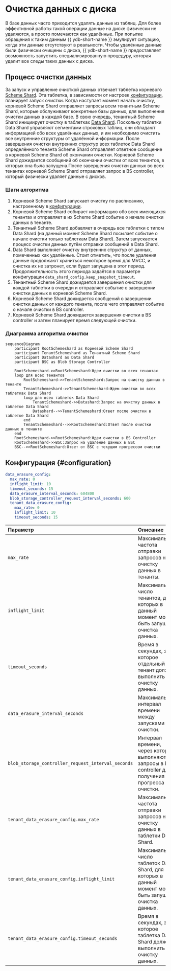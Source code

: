 # Очистка данных с диска

В базе данных часто приходится удалять данные из таблиц. Для более эффективной работы такой операции данные на диске физически не удаляются, а просто помечаются как удалённые. При попытке обращения к таким данным {{ ydb-short-name }} эмулирует ситуацию, когда эти данные отсутствуют в реальности.
Чтобы удалённые данные были физически очищены с диска, {{ ydb-short-name }} предоставляет возможность запустить специализированную процедуру, которая удалит все следы таких данных с диска.

## Процесс очистки данных

За запуск и управление очисткой данных отвечает таблетка корневого [Scheme Shard](../concepts/glossary.md#scheme-shard). Эта таблетка, в зависимости от настроек [конфигурации](#configuration), планирует запуск очистки. Когда наступает момент начать очистку, корневой Scheme Shard отправляет запросы всем тенантным Scheme Shard, которые обслуживают конкретные базы данных, для выполнения очистки данных в каждой базе. В свою очередь, тенантный Scheme Shard инициирует очистку в таблетках [Data Shard](../concepts/glossary.md#data-shard). Поскольку таблетки Data Shard управляют сегментами строковых таблиц, они обладают информацией обо всех удалённых данных, и им необходимо очистить все внутренние структуры от удалённой информации.
После завершения очистки внутренних структур всех таблеток Data Shard определённого тенанта Scheme Shard отправляет ответное сообщение в корневой Scheme Shard об окончании очистки. Корневой Scheme Shard дожидается сообщений об окончании очистки от всех тенантов, в которых она была запущена.После завершения очистки данных во всех тенантах корневой Scheme Shard отправляет запрос в BS controller, который физически удаляет данные с дисков.

### Шаги алгоритма

1. Корневой Scheme Shard запускает очистку по расписанию, настроенному в [конфигурации](#конфигурация-configuration).
2. Корневой Scheme Shard собирает информацию обо всех имеющихся тенантах и отправляет в их Scheme Shard событие о начале очистки данных в тенанте.
3. Тенантный Scheme Shard добавляет в очередь все таблетки с типом Data Shard (на данный момент Scheme Shard посылает событие о начале очистки только таблеткам Data Shard). Затем запускается процесс очистки данных путём отправки сообщений в Data Shard.
4. Data Shard выполняет очистку внутренних структур от данных, помеченных как удалённые. Стоит отметить, что после удаления данные продолжают храниться некоторое время для MVCC, и очистка их не затронет, если будет запущена в этот период. Продолжительность этого периода задаётся в параметре конфигурации `data_shard_config.keep_snapshot_timeout`.
5. Тенантный Scheme Shard дожидается завершения очистки для каждой таблетки в очереди и отправляет событие о завершении очистки данных в корневой Scheme Shard.
6. Корневой Scheme Shard дожидается сообщений о завершении очистки данных от каждого тенанта, после чего отправляет событие о начале очистки в BS controller.
7. Корневой Scheme Shard дожидается завершения очистки в BS controller и затем планирует время следующей очистки.

### Диаграмма алгоритма очистки

```mermaid
sequenceDiagram
    participant RootSchemeshard as Корневой Scheme Shard
    participant TenantSchemeshard as Тенантный Scheme Shard
    participant Datashard as Data Shard
    participant BSC as Blob Storage Controller

    RootSchemeshard->>RootSchemeshard:Ждем очистки во всех тенантах
    loop для всех тенантов
        RootSchemeshard->>TenantSchemeshard:Запрос на очистку данных в тенанте
        TenantSchemeshard->>TenantSchemeshard:Ждем очистки во всех таблетках Data Shard
        loop для всех таблеток Data Shard
            TenantSchemeshard->>Datashard:Запрос на очистку данных в таблетке Data Shard
            Datashard-->>TenantSchemeshard:Ответ после очистки в таблетке Data Shard
        end
        TenantSchemeshard-->>RootSchemeshard:Ответ после очистки данных в тенанте
    end
    RootSchemeshard->>RootSchemeshard:Ждем очистки в BS Controller
    RootSchemeshard->>BSC:Запрос на удаление данных в BSC
    BSC-->>RootSchemeshard:Ответ от BSC с текущим прогрессом очистки
```

## Конфигурация {#configuration}

```yaml
data_erasure_config:
  max_rate: 0
  inflight_limit: 10
  timeout_seconds: 15
  data_erasure_interval_seconds: 604800
  blob_storage_controller_request_interval_seconds: 600
  tenant_data_erasure_config:
    max_rate: 0
    inflight_limit: 10
    timeout_seconds: 15
```

| Параметр | Описание |
|:---|:---|
| `max_rate` | Максимальная частота отправки запросов на очистку данных в тенанты. |
| `inflight_limit` | Максимальное число тенантов, для которых в данный момент может быть запущена очистка данных. |
| `timeout_seconds` | Время в секундах, за которое отдельный тенант должен выполнить очистку данных. |
| `data_erasure_interval_seconds` | Максимальный интервал времени между запусками очистки. |
| `blob_storage_controller_request_interval_seconds` | Интервал времени, через который выполняются запросы в BS controller для получения прогресса очистки. |
| `tenant_data_erasure_config.max_rate` | Максимальная частота отправки запросов на очистку данных в таблетки Data Shard. |
| `tenant_data_erasure_config.inflight_limit` | Максимальное число таблеток Data Shard, для которых в данный момент может быть запущена очистка данных. |
| `tenant_data_erasure_config.timeout_seconds` | Время в секундах, за которое таблетка Data Shard должна выполнить очистку данных. |
